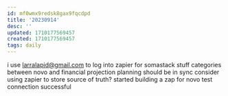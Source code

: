 ```yaml
---
id: mf0wmx9redsk8gax9fqcdpd
title: '20230914'
desc: ''
updated: 1710177569457
created: 1710177569457
tags: daily
---
```



i use larralapid@gmail.com to log into zapier for somastack stuff 
categories between novo and financial projection planning should be in sync 
	consider using zapier to store source of truth? 
started building a zap for novo 
	test connection successful